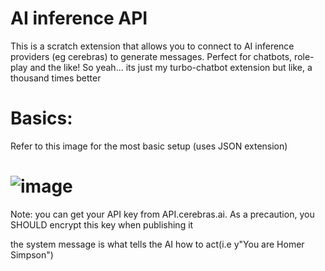 # AI inference API
This is a scratch extension that allows you to connect to AI inference providers (eg cerebras) to generate messages. Perfect for chatbots, role-play and the like!
So yeah... its just my turbo-chatbot extension but like, a thousand times better
# Basics:
Refer to this image for the most basic setup (uses JSON extension)
 # ![image](https://github.com/user-attachments/assets/c0b46fc9-9568-483e-8688-110189cc941a")




Note: you can get your API key from API.cerebras.ai. As a precaution, you SHOULD encrypt this key when publishing it



the system message is what tells the AI how to act(i.e y"You are Homer Simpson")
